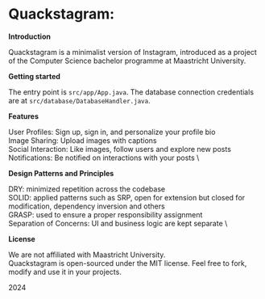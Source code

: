 # **Quackstagram:** 

**Introduction**

Quackstagram is a minimalist version of Instagram, introduced as a project of the Computer Science bachelor programme at Maastricht University.

**Getting started**

The entry point is `src/app/App.java`. The database connection credentials are at `src/database/DatabaseHandler.java`.

**Features**

User Profiles: Sign up, sign in, and personalize your profile bio \
Image Sharing: Upload images with captions \
Social Interaction: Like images, follow users and explore new posts \
Notifications: Be notified on interactions with your posts \

**Design Patterns and Principles**

DRY: minimized repetition across the codebase \
SOLID: applied patterns such as SRP, open for extension but closed for modification, dependency inversion and others \
GRASP: used to ensure a proper responsibility assignment \
Separation of Concerns: UI and business logic are kept separate \

**License**

We are not affiliated with Maastricht University. \
Quackstagram is open-sourced under the MIT license. Feel free to fork, modify and use it in your projects.

2024

